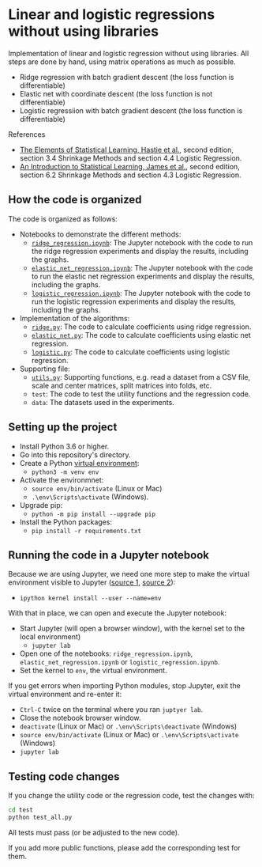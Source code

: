 # Linear and logistic regressions without using libraries

Implementation of linear and logistic regression without using libraries. All steps are done by hand, using matrix operations as much as possible.

- Ridge regression with batch gradient descent (the loss function is differentiable)
- Elastic net with coordinate descent (the loss function is not differentiable)
- Logistic regressiion with batch gradient descent (the loss function is differentiable)

References

- [The Elements of Statistical Learning, Hastie et al.](https://web.stanford.edu/~hastie/ISLRv2_website.pdf), second edition, section 3.4 Shrinkage Methods and section 4.4 Logistic Regression.
- [An Introduction to Statistical Learning, James et al.](https://web.stanford.edu/~hastie/ISLRv2_website.pdf), second edition, section 6.2 Shrinkage Methods and section 4.3 Logistic Regression.

## How the code is organized

The code is organized as follows:

- Notebooks to demonstrate the different methods:
  - [`ridge_regression.ipynb`](./ridge_regression.ipynb): The Jupyter notebook with the code to run the ridge regression experiments and display the results, including the graphs.
  - [`elastic_net_regression.ipynb`](./elastic_net_regression.ipynb): The Jupyter notebook with the code to run the elastic net regression experiments and display the results, including the graphs.
  - [`logistic_regression.ipynb`](./logistic_regression.ipynb): The Jupyter notebook with the code to run the logistic regression experiments and display the results, including the graphs.
- Implementation of the algorithms:
  - [`ridge.py`](./ridge.py): The code to calculate coefficients using ridge regression.
  - [`elastic_net.py`](./elastic_net.py): The code to calculate coefficients using elastic net regression.
  - [`logistic.py`](./logistic.py): The code to calculate coefficients using logistic regression.
- Supporting file:
  - [`utils.py`](./utils.py): Supporting functions, e.g. read a dataset from a CSV file, scale and center matrices, split matrices into folds, etc.
  - `test`: The code to test the utility functions and the regression code.
  - `data`: The datasets used in the experiments.

## Setting up the project

- Install Python 3.6 or higher.
- Go into this repository's directory.
- Create a Python [virtual environment](https://packaging.python.org/guides/installing-using-pip-and-virtual-environments/#creating-a-virtual-environment):
  - `python3 -m venv env`
- Activate the environmnet:
  - `source env/bin/activate` (Linux or Mac)
  - `.\env\Scripts\activate` (Windows).
- Upgrade pip:
  - `python -m pip install --upgrade pip`
- Install the Python packages:
  - `pip install -r requirements.txt`

## Running the code in a Jupyter notebook

Because we are using Jupyter, we need one more step to make the virtual environment visible to Jupyter ([source 1](https://stackoverflow.com/a/49309403), [source 2](https://ripon-banik.medium.com/jupyter-notebook-is-unable-to-find-module-in-virtual-environment-fa0725c3f8fd)):

- `ipython kernel install --user --name=env`

With that in place, we can open and execute the Jupyter notebook:

- Start Jupyter (will open a browser window), with the kernel set to the local environment)
  - `jupyter lab`
- Open one of the notebooks: `ridge_regression.ipynb`, `elastic_net_regression.ipynb` or `logistic_regression.ipynb`.
- Set the kernel to `env`, the virtual environment.

If you get errors when importing Python modules, stop Jupyter, exit the virtual environment and re-enter it:

- `Ctrl-C` twice on the terminal where you ran `juptyer lab`.
- Close the notebook browser window.
- `deactivate` (Linux or Mac) or `.\env\Scripts\deactivate` (Windows)
- `source env/bin/activate` (Linux or Mac) or `.\env\Scripts\activate` (Windows)
- `jupyter lab`

## Testing code changes

If you change the utility code or the regression code, test the changes with:

```bash
cd test
python test_all.py
```

All tests must pass (or be adjusted to the new code).

If you add more public functions, please add the corresponding test for them.
